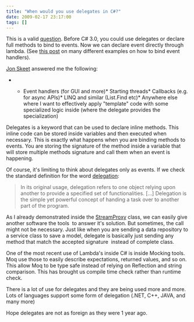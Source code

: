 ```yaml
---
title: "When would you use delegates in C#?"
date: 2009-02-17 23:17:00
tags: []
---
```


This is a valid [question](http://stackoverflow.com/questions/191153/when-would-you-use-delegates-in-c). Before C# 3.0, you could use delegates or declare full methods to bind to events. Now we can declare event directly through lambda. (See [this post](http://blog.decarufel.net/2009/02/10-reasons-why-net-sucks.html) on many different examples on how to bind event handlers).

[Jon Skeet](http://pobox.com/~skeet/csharp) answered me the following:

*   &nbsp;

    *   Event handlers (for GUI and more)*   Starting threads*   Callbacks (e.g. for async APIs)*   LINQ and similar (List.Find etc)*   Anywhere else where I want to effectively apply "template" code with some specialized logic inside (where the delegate provides the specialization)

Delegates is a keyword that can be used to declare inline methods. This inline code can be stored inside variables and then executed when necessary. This is exactly what happens when you are binding methods to events. You are storing the signature of the method inside a variable that will store multiple methods signature and call them when an event is happening.

Of course, it's limiting to think about delegates only as events. If we check the standard definition for the word [delegation](http://en.wikipedia.org/wiki/Delegation_(programming)):

> In its original usage, delegation refers to one object relying upon another to provide a specified set of functionalities. [...] Delegation is the simple yet powerful concept of handing a task over to another part of the program.

As I already demonstrated inside the [StreamProxy](/2009/01/creating-streamproxy-with.html) class, we can easily give another software the tools&nbsp; to answer it's solution. But sometimes, the call might not be necessary. Just like when you are sending a data repository to a service class to save a model, delegate is basically just sending any method that match the accepted signature&nbsp; instead of complete class.

One of the most recent use of Lambda's inside C# is inside Mocking tools. Moq use those to easily describe expectations, returned values, and so on. This allow Moq to be type safe instead of relying on Reflection and string comparison. This has brought us compile time check rather than runtime check.

There is a lot of use for delegates and they are being used more and more. Lots of languages support some form of delegation (.NET, C++, JAVA, and many more)

Hope delegates are not as foreign as they were 1 year ago.

